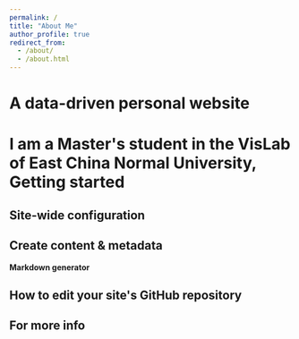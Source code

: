 ```yaml
---
permalink: /
title: "About Me"
author_profile: true
redirect_from: 
  - /about/
  - /about.html
---
```




A data-driven personal website
======
I am a Master's student in the VisLab of East China Normal University,
Getting started
======


Site-wide configuration
------


Create content & metadata
------


**Markdown generator**



How to edit your site's GitHub repository
------



For more info
------
